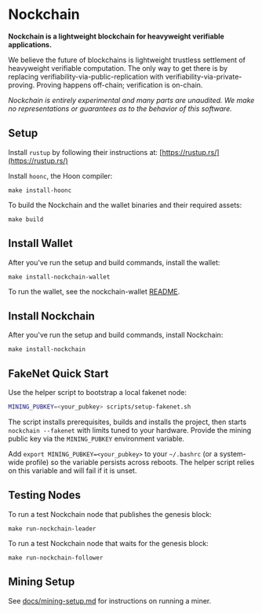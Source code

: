 # Nockchain

**Nockchain is a lightweight blockchain for heavyweight verifiable applications.**


We believe the future of blockchains is lightweight trustless settlement of heavyweight verifiable computation. The only way to get there is by replacing verifiability-via-public-replication with verifiability-via-private-proving. Proving happens off-chain; verification is on-chain.

*Nockchain is entirely experimental and many parts are unaudited. We make no representations or guarantees as to the behavior of this software.*


## Setup

Install `rustup` by following their instructions at: [https://rustup.rs/](https://rustup.rs/)

Install `hoonc`, the Hoon compiler:

```
make install-hoonc
```

To build the Nockchain and the wallet binaries and their required assets:

```
make build
```

## Install Wallet

After you've run the setup and build commands, install the wallet:

```
make install-nockchain-wallet
```

To run the wallet, see the nockchain-wallet [README](./crates/nockchain-wallet/README.md).


## Install Nockchain

After you've run the setup and build commands, install Nockchain:

```
make install-nockchain
```

## FakeNet Quick Start

Use the helper script to bootstrap a local fakenet node:

```bash
MINING_PUBKEY=<your_pubkey> scripts/setup-fakenet.sh
```

The script installs prerequisites, builds and installs the project, then
starts `nockchain --fakenet` with limits tuned to your hardware. Provide the
mining public key via the `MINING_PUBKEY` environment variable.

Add `export MINING_PUBKEY=<your_pubkey>` to your `~/.bashrc` (or a system-wide
profile) so the variable persists across reboots. The helper script relies on
this variable and will fail if it is unset.



## Testing Nodes

To run a test Nockchain node that publishes the genesis block:

```
make run-nockchain-leader
```


To run a test Nockchain node that waits for the genesis block:

```
make run-nockchain-follower
```


## Mining Setup

See [docs/mining-setup.md](docs/mining-setup.md) for instructions on running a miner.
